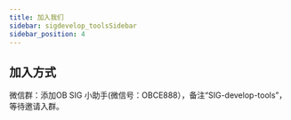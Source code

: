 ```yaml
---
title: 加入我们
sidebar: sigdevelop_toolsSidebar
sidebar_position: 4
---
```



## 加入方式
微信群：添加OB SIG 小助手(微信号：OBCE888），备注“SIG-develop-tools”，等待邀请入群。